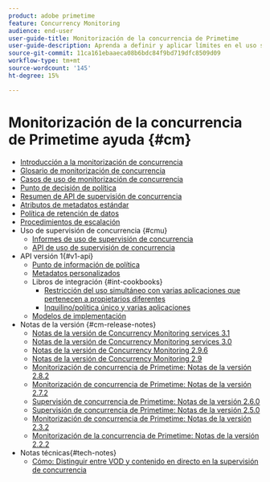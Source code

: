 ```yaml
---
product: adobe primetime
feature: Concurrency Monitoring
audience: end-user
user-guide-title: Monitorización de la concurrencia de Primetime
user-guide-description: Aprenda a definir y aplicar límites en el uso simultáneo en varias aplicaciones.
source-git-commit: 11ca161ebaaeca08b6bdc84f9bd719dfc8509d09
workflow-type: tm+mt
source-wordcount: '145'
ht-degree: 15%

---
```



# Monitorización de la concurrencia de Primetime ayuda {#cm}

+ [Introducción a la monitorización de concurrencia](cm-home.md)
+ [Glosario de monitorización de concurrencia](cm-glossary.md)
+ [Casos de uso de monitorización de concurrencia](cm-use-cases.md)
+ [Punto de decisión de política](cm-policy-decision-point.md)
+ [Resumen de API de supervisión de concurrencia](cm-api-overview.md)
+ [Atributos de metadatos estándar](standard-metadata-attributes.md)
+ [Política de retención de datos](data-retention-policy.md)
+ [Procedimientos de escalación](cm-escalation-procedures.md)
+ Uso de supervisión de concurrencia {#cmu}
   + [Informes de uso de supervisión de concurrencia](cm-usage-reports.md)
   + [API de uso de supervisión de concurrencia](cmu-api.md)
+ API versión 1{#v1-api}
   + [Punto de información de política](policy-info-pt-versionone.md)
   + [Metadatos personalizados](custom-metadata.md)
   + Libros de integración {#int-cookbooks}
      + [Restricción del uso simultáneo con varias aplicaciones que pertenecen a propietarios diferentes](restrict-concurr-usage-mult-apps.md)
      + [Inquilino/política único y varias aplicaciones](single-tenant-policy-mult-app.md)
   + [Modelos de implementación](implementation-models.md)
+ Notas de la versión {#cm-release-notes}
   + [Notas de la versión de Concurrency Monitoring services 3.1](rn-cm-services-31.md)
   + [Notas de la versión de Concurrency Monitoring services 3.0](rn-cm-services-30.md)
   + [Notas de la versión de Concurrency Monitoring 2.9.6](rn-cm-296.md)
   + [Notas de la versión de Concurrency Monitoring 2.9](rn-cm-29.md)
   + [Monitorización de concurrencia de Primetime: Notas de la versión 2.8.2](rn-cm-282.md)
   + [Monitorización de concurrencia de Primetime: Notas de la versión 2.7.2](rn-cm-272.md)
   + [Supervisión de concurrencia de Primetime: Notas de la versión 2.6.0](rn-cm-260.md)
   + [Supervisión de concurrencia de Primetime: Notas de la versión 2.5.0](rn-cm-250.md)
   + [Monitorización de concurrencia de Primetime: Notas de la versión 2.3.2](rn-cm-232.md)
   + [Monitorización de la concurrencia de Primetime: Notas de la versión 2.2.2](rn-cm-222.md)
+ Notas técnicas{#tech-notes}
   + [Cómo: Distinguir entre VOD y contenido en directo en la supervisión de concurrencia](vod-live-dist.md)
<!--    + [Usage reports](usage-rep-versionone.md) -->

